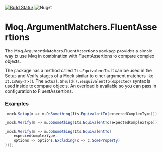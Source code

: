 [![Build Status](https://dev.azure.com/ronaldbosma/GitHub/_apis/build/status/ronaldbosma.Moq.ArgumentMatchers.FluentAssertions?branchName=master)](https://dev.azure.com/ronaldbosma/GitHub/_build/latest?definitionId=5&branchName=master)
![Nuget](https://img.shields.io/nuget/dt/Moq.ArgumentMatchers.FluentAssertions)

Moq.ArgumentMatchers.FluentAssertions
===

The Moq.ArgumentMatchers.FluentAssertions package provides a simple way to use Moq in combination with FluentAssertions to compare complex objects.

The package has a method called `Its.EquivalentTo`. It can be used in the Setup and Verify stages of a Mock similar to other argument matchers like ` It.IsAny<T>()`. The `actual.Should().BeEquivalentTo(expected)` syntax is used inside to compare objects. An overload is available so you can pass in configuration to FluentAssertions.

### Examples
```csharp
_mock.Setup(m => m.DoSomething(Its.EquivalentTo(expectedComplexType))).Returns(result);

_mock.Verify(m => m.DoSomething(Its.EquivalentTo(expectedComplexType)));

_mock.Verify(m => m.DoSomething(Its.EquivalentTo(
    expectedComplexType, 
    options => options.Excluding(c => c.SomeProperty)
)));
```